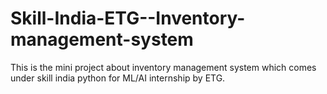 # Skill-India-ETG--Inventory-management-system
This is the mini project about inventory management system which comes under skill india python for ML/AI internship by ETG.
